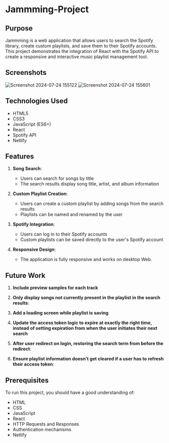# Jammming-Project

## Purpose
Jammming is a web application that allows users to search the Spotify library, create custom playlists, and save them to their Spotify accounts. This project demonstrates the integration of React with the Spotify API to create a responsive and interactive music playlist management tool.

## Screenshots
![Screenshot 2024-07-24 155122](https://github.com/user-attachments/assets/041aeaca-59c9-4651-8aee-e2a7e1137aaa)
![Screenshot 2024-07-24 155601](https://github.com/user-attachments/assets/e5c11ec0-65be-4cff-8371-eed99ac8847b)

## Technologies Used
- HTML5
- CSS3
- JavaScript (ES6+)
- React
- Spotify API
- Netlify

## Features
1. **Song Search**: 
   - Users can search for songs by title
   - The search results display song title, artist, and album information

2. **Custom Playlist Creation**:
   - Users can create a custom playlist by adding songs from the search results
   - Playlists can be named and renamed by the user

3. **Spotify Integration**:
   - Users can log in to their Spotify accounts
   - Custom playlists can be saved directly to the user's Spotify account

4. **Responsive Design**:
   - The application is fully responsive and works on desktop Web.

## Future Work
1. **Include preview samples for each track**

2. **Only display songs not currently present in the playlist in the search results**:

3. **Add a loading screen while playlist is saving**

4. **Update the access token logic to expire at exactly the right time, instead of setting expiration from when the user initiates their next search**

5. **After user redirect on login, restoring the search term from before the redirect**:

6. **Ensure playlist information doesn’t get cleared if a user has to refresh their access token**:

## Prerequisites
To run this project, you should have a good understanding of:
- HTML
- CSS
- JavaScript
- React
- HTTP Requests and Responses
- Authentication mechanisms
- Netlify

